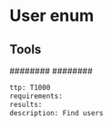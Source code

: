 # User enum

## Tools
########
########

```meta
ttp: T1000
requirements: 
results: 
description: Find users
```